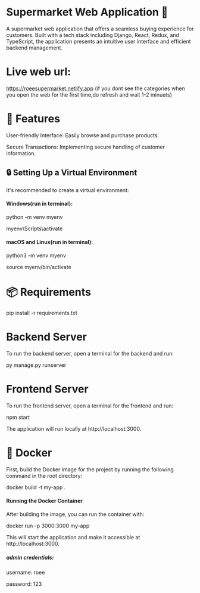 # Supermarket Web Application 🛒

A supermarket web application that offers a seamless buying experience for customers. Built with a  tech stack including Django, React, Redux, and TypeScript, the application presents an intuitive user interface and efficient backend management.

# Live web url:
 https://roeesupermarket.netlify.app
(if you dont see the categories when you open the web for the first time,do refresh and wait 1-2 minuets)

# 🚀 Features
User-friendly Interface: Easily browse and purchase products.

Secure Transactions: Implementing secure handling of customer information.


## 🔒 Setting Up a Virtual Environment
It's recommended to create a virtual environment:

#### Windows(run in terminal):
python -m venv myenv

myenv\Scripts\activate


#### macOS and Linux(run in terminal):
python3 -m venv myenv

source myenv/bin/activate

# 📦 Requirements
 pip install -r requirements.txt

# Backend Server
To run the backend server, open a terminal for the backend and run:

py manage.py runserver
 
# Frontend Server
To run the frontend server, open a terminal for the frontend and run:

npm start

The application will run locally at http://localhost:3000.


# 🐳 Docker 
First, build the Docker image for the project by running the following command in the root directory:

docker build -t my-app .

#### Running the Docker Container
After building the image, you can run the container with:

docker run -p 3000:3000 my-app

This will start the application and make it accessible at http://localhost:3000.

##### admin credentials:

username: roee

password: 123

